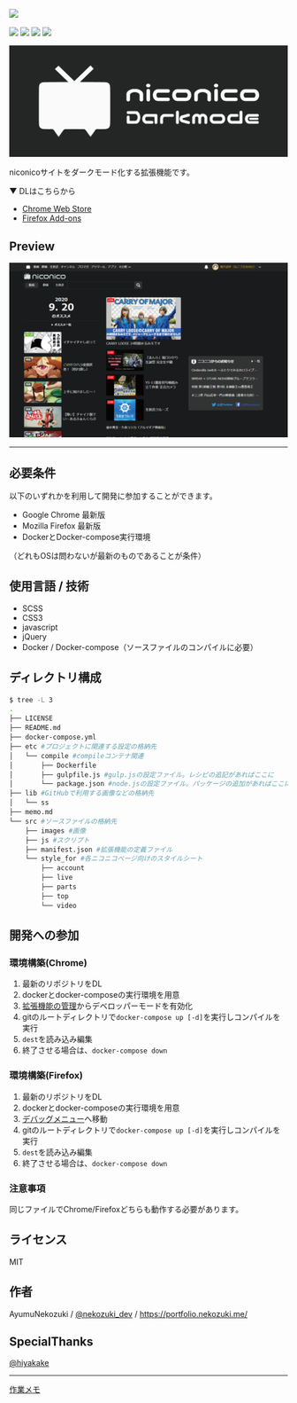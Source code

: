 ![](https://img.shields.io/github/license/AyumuNekozuki/niconico-darkmode) 

![](https://img.shields.io/chrome-web-store/v/gihjpgjpgofigjcckobchfchlfbhenjl) ![](https://img.shields.io/chrome-web-store/users/gihjpgjpgofigjcckobchfchlfbhenjl) ![](https://img.shields.io/amo/v/niconico-darkmode) ![](https://img.shields.io/amo/users/niconico-darkmode)

![](./lib/ss/ss1.png)

niconicoサイトをダークモード化する拡張機能です。

▼ DLはこちらから
- [Chrome Web Store](https://chrome.google.com/webstore/detail/niconico-darkmode/gihjpgjpgofigjcckobchfchlfbhenjl)
- [Firefox Add-ons](https://addons.mozilla.org/ja/firefox/addon/niconico-darkmode/)


## Preview

![niconico総合TOP](./lib/ss/002.png)

---

## 必要条件
以下のいずれかを利用して開発に参加することができます。
- Google Chrome 最新版
- Mozilla Firefox 最新版
- DockerとDocker-compose実行環境

（どれもOSは問わないが最新のものであることが条件）

## 使用言語 / 技術
- SCSS
- CSS3
- javascript
- jQuery
- Docker / Docker-compose（ソースファイルのコンパイルに必要）

## ディレクトリ構成
```sh
$ tree -L 3
.
├── LICENSE
├── README.md
├── docker-compose.yml
├── etc #プロジェクトに関連する設定の格納先
│   └── compile #compileコンテナ関連
│       ├── Dockerfile
│       ├── gulpfile.js #gulp.jsの設定ファイル。レシピの追記があればここに
│       └── package.json #node.jsの設定ファイル。パッケージの追加があればここに。
├── lib #GitHubで利用する画像などの格納先
│   └── ss
├── memo.md
└── src #ソースファイルの格納先
    ├── images #画像
    ├── js #スクリプト
    ├── manifest.json #拡張機能の定義ファイル
    └── style_for #各ニコニコページ向けのスタイルシート
        ├── account
        ├── live
        ├── parts
        ├── top
        └── video
```

## 開発への参加
### 環境構築(Chrome)
1. 最新のリポジトリをDL
2. dockerとdocker-composeの実行環境を用意
3. [拡張機能の管理](chrome://extensions/)からデベロッパーモードを有効化
4. gitのルートディレクトリで`docker-compose up [-d]`を実行しコンパイルを実行
5. `dest`を読み込み編集
6. 終了させる場合は、`docker-compose down`

### 環境構築(Firefox)
1. 最新のリポジトリをDL
2. dockerとdocker-composeの実行環境を用意
3. [デバッグメニュー](about:debugging#/runtime/this-firefox)へ移動
4. gitのルートディレクトリで`docker-compose up [-d]`を実行しコンパイルを実行
5. `dest`を読み込み編集
6. 終了させる場合は、`docker-compose down`

### 注意事項
同じファイルでChrome/Firefoxどちらも動作する必要があります。

## ライセンス
MIT

## 作者
AyumuNekozuki / [@nekozuki_dev](https://twitter.com/nekozuki_dev) / https://portfolio.nekozuki.me/

## SpecialThanks
[@hiyakake](https://github.com/hiyakake) 

---

[作業メモ](memo.md)
